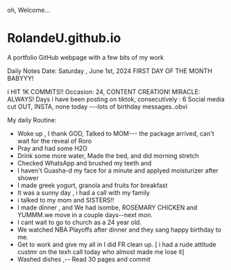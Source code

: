 oh, Welcome...
# RolandeU.github.io
A portfolio GitHub webpage with a few bits of my work

Daily Notes
Date: Saturday , June 1st, 2024
FIRST DAY OF THE MONTH BABYYY!

I HIT 1K COMMITS!!
Occasion: 24, CONTENT CREATION!
MIRACLE: ALWAYS!
Days i have been posting on tiktok, consecutively : 6
Social media cut OUT, INSTA, none today ---lots of birthday messages..obvi 

My daily Routine:
- Woke up , I thank GOD, Talked to MOM--- the package arrived, can't wait for the reveal of Roro
- Pray and had some H2O
- Drink some more water, Made the bed, and did morning stretch
- Checked WhatsApp and brushed my teeth and
- I haven't Guasha-d my face for a minute and applyed moisturizer after shower
- I made greek yogurt, granola and fruits for breakfast 
- It was a sunny day , i had a call with my family
- i talked to my mom and SISTERS!!
- I made dinner , and We had isombe, ROSEMARY CHICKEN and YUMMM.we move in a couple days--next mon.
- I cant wait to go to church as a 24 year old.
- We watched NBA Playoffs after dinner and they sang happy birthday to me.
- Get to work and give my all in I did FR clean up.
[ i had a rude attitude custmr on the texh call today who almost made me lose it]
- Washed dishes ,-- Read 30 pages and commit


